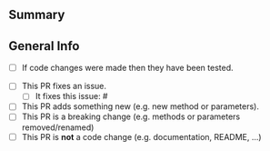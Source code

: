## Summary

<!-- What is this pull request for? Does it fix any issues? -->

## General Info
<!-- Put an x inside [ ] to check it, like so: [x] -->

- [ ] If code changes were made then they have been tested.
<!--    - [ ] I have updated the documentation to reflect the changes. -->
- [ ] This PR fixes an issue.
    - [ ] It fixes this issue: #<number>
- [ ] This PR adds something new (e.g. new method or parameters).
- [ ] This PR is a breaking change (e.g. methods or parameters removed/renamed)
- [ ] This PR is **not** a code change (e.g. documentation, README, ...)
